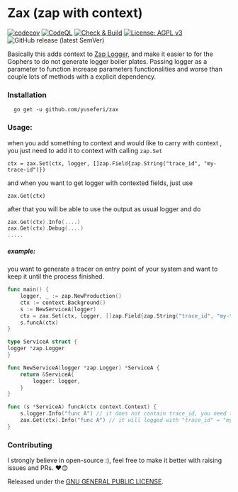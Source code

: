 # Zax (zap with context)
[![codecov](https://codecov.io/github/yuseferi/zax/branch/codecov-integration/graph/badge.svg?token=64IHXT3ROF)](https://codecov.io/github/yuseferi/zax)
[![CodeQL](https://github.com/yuseferi/zax/actions/workflows/github-code-scanning/codeql/badge.svg)](https://github.com/yuseferi/zax/actions/workflows/github-code-scanning/codeql)
[![Check & Build](https://github.com/yuseferi/zax/actions/workflows/ci.yml/badge.svg)](https://github.com/yuseferi/zax/actions/workflows/ci.yml)
[![License: AGPL v3](https://img.shields.io/badge/License-AGPL_v3-blue.svg)](https://www.gnu.org/licenses/agpl-3.0)
![GitHub release (latest SemVer)](https://img.shields.io/github/v/release/yuseferi/zax)

Basically this adds context to [Zap Logger](https://github.com/uber-go/zap), and make it easier to for the Gophers to do not generate logger boiler plates.
Passing logger as a parameter to function increase parameters functionalities and worse than couple lots of methods with a explicit dependency.


### Installation

```shell
  go get -u github.com/yuseferi/zax
```

### Usage:
when you add something to context and would like to carry with context , you just need to add it to context with calling `zap.Set`

    ctx = zax.Set(ctx, logger, []zap.Field{zap.String("trace_id", "my-trace-id")})

and when you want to get logger with contexted fields, just use    
        
    zax.Get(ctx)

after that you will be able to use the output as usual logger and do

```Go
zax.Get(ctx).Info(....)
zax.Get(ctx).Debug(....)
.....
```



##### example:
you want to generate a tracer on entry point of your system and want to keep it until the process finished.

```Go
func main() {
    logger, _ := zap.NewProduction()
    ctx := context.Background()
    s := NewServiceA(logger)
    ctx = zax.Set(ctx, logger, []zap.Field{zap.String("trace_id", "my-trace-id")})
    s.funcA(ctx)
}

type ServiceA struct {
logger *zap.Logger
}

func NewServiceA(logger *zap.Logger) *ServiceA {
    return &ServiceA{
        logger: logger,
    }
}

func (s *ServiceA) funcA(ctx context.Context) {
    s.logger.Info("func A") // it does not contain trace_id, you need to add it manually
    zax.Get(ctx).Info("func A") // it will logged with "trace_id" = "my-trace-id"
}

```

### Contributing
I strongly believe in open-source :), feel free to make it better with raising issues and PRs. ❤️😊


Released under the [GNU GENERAL PUBLIC LICENSE](LICENSE).




